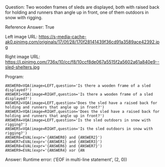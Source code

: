 Question: Two wooden frames of sleds are displayed, both with raised back for holding and runners than angle up in front, one of them outdoors in snow with rigging.

Reference Answer: True

Left image URL: https://s-media-cache-ak0.pinimg.com/originals/17/0f/28/170f28141439f36cd91a3589ace42392.jpg

Right image URL: https://i.pinimg.com/736x/10/cc/f8/10ccf8de067a5515f2a5602a61a840e9--sled-shelters.jpg

Program:

```
ANSWER0=VQA(image=LEFT,question='Is there a wooden frame of a sled displayed?')
ANSWER1=VQA(image=RIGHT,question='Is there a wooden frame of a sled displayed?')
ANSWER2=VQA(image=LEFT,question='Does the sled have a raised back for holding and runners that angle up in front?')
ANSWER3=VQA(image=RIGHT,question='Does the sled have a raised back for holding and runners that angle up in front?')
ANSWER4=VQA(image=LEFT,question='Is the sled outdoors in snow with rigging?')
ANSWER5=VQA(image=RIGHT,question='Is the sled outdoors in snow with rigging?')
ANSWER6=EVAL(expr='{ANSWER0} and {ANSWER2}')
ANSWER7=EVAL(expr='{ANSWER1} and {ANSWER3}')
ANSWER8=EVAL(expr='{ANSWER6} and {ANSWER7}')
ANSWER9=EVAL(expr='{ANSWER4} xor {AN
```
Answer: Runtime error: ('EOF in multi-line statement', (2, 0))

